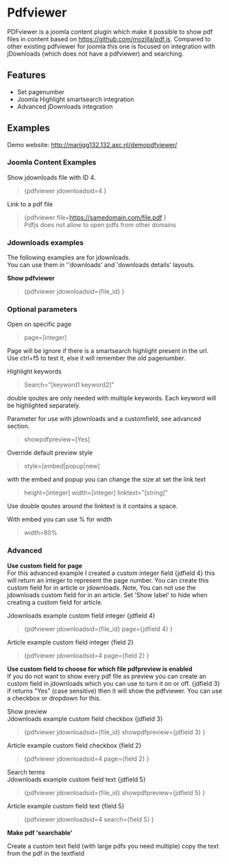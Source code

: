 # Pdfviewer
PDFviewer is a joomla content plugin which make it possible to show pdf files in content based on https://github.com/mozilla/pdf.js.
Compared to other existing pdfviewer for joomla this one is focused on integration with jDownloads (which does not have a pdfviewer) and searching.

## Features

- Set pagenumber
- Joomla Highlight smartsearch integration
- Advanced jDownloads integration

## Examples

Demo website: http://marijqg132.132.axc.nl/demopdfviewer/

### Joomla Content Examples

Show jdownloads file with ID 4.  
>{pdfviewer jdownloadsid=4 }

Link to a pdf file  
>{pdfviewer file=https://samedomain.com/file.pdf }  
Pdfjs does not allow to open pdfs from other domains

### Jdownloads examples

The following examples are for jdownloads.  
You can use them in &#39;&#39;downloads&#39; and &#39;downloads details&#39; layouts.

**Show pdfviewer**  
>{pdfviewer jdownloadsid={file\_id} }

### Optional parameters

Open on specific page
>page=[integer]

Page will be ignore if there is a smartsearch highlight present in the url.  
Use ctrl+f5 to test it, else it will remember the old pagenumber.

Highlight keywords
>Search="[keyword1 keyword2]" 

double qoutes are only needed with multiple keywords. Each keyword will be highlighted separately.

Parameter for use with jdownloads and a customfield, see advanced section.
>showpdfpreview=[Yes] 

Override default preview style  
>style=[embed|popup|new]

with the embed and popup you can change the size at set the link text
>height=[integer] width=[integer] linktext="[string]"

Use double qoutes around the linktext is it contains a space.

With embed you can use % for width
>width=80%


### Advanced 

**Use custom field for page**  
For this advanced example I created a custom integer field {jdfield 4} this will return an integer to represent the page number. You can create this custom field for in article or jdownloads. Note, You can not use the jdownloads custom field for in an article. Set 'Show label' to hide when creating a custom field for article. 

Jdownloads example custom field integer {jdfield 4}  
>{pdfviewer jdownloadsid={file\_id} page={jdfield 4} }

Article example custom field integer {field 2}  
>{pdfviewer jdownloadsid=4 page={field 2} } 

**Use custom field to choose for which file pdfpreview is enabled**  
If you do not want to show every pdf file as preview you can create an custom field in jdownloads which you can use to turn it on or off.
{jdfield 3} if returns &quot;Yes&quot; (case sensitive) then it will show the pdfviewer. You can use a checkbox or dropdown for this.

Show preview  
Jdownloads example custom field checkbox {jdfield 3}  
>{pdfviewer jdownloadsid={file\_id} showpdfpreview={jdfield 3} }

Article example custom field checkbox {field 2}   
>{pdfviewer jdownloadsid=4 page={field 2} } 

Search terms  
Jdownloads example custom field text {jdfield 5}  
>{pdfviewer jdownloadsid={file\_id} showpdfpreview={jdfield 5} }

Article example custom field text {field 5}   
>{pdfviewer jdownloadsid=4 search={field 5} } 

**Make pdf 'searchable'**

Create a custom text field (with large pdfs you need multiple)
copy the text from the pdf in the textfield
